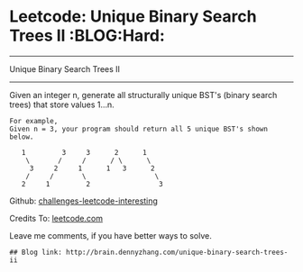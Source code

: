 # Leetcode: Unique Binary Search Trees II     :BLOG:Hard:


---

Unique Binary Search Trees II  

---

Given an integer n, generate all structurally unique BST's (binary search trees) that store values 1&#x2026;n.  

    For example,
    Given n = 3, your program should return all 5 unique BST's shown below.
    
       1         3     3      2      1
        \       /     /      / \      \
         3     2     1      1   3      2
        /     /       \                 \
       2     1         2                 3

Github: [challenges-leetcode-interesting](https://github.com/DennyZhang/challenges-leetcode-interesting/tree/master/unique-binary-search-trees-ii)  

Credits To: [leetcode.com](https://leetcode.com/problems/unique-binary-search-trees-ii/description/)  

Leave me comments, if you have better ways to solve.  

    ## Blog link: http://brain.dennyzhang.com/unique-binary-search-trees-ii